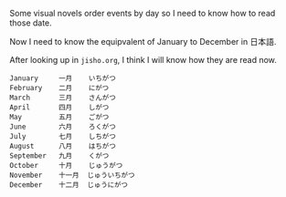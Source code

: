 Some visual novels order events by day so I need to know how to read those date.

Now I need to know the equipvalent of January to December in 日本語.

After looking up in `jisho.org`, I think I will know how they are read now.

```
January     一月    いちがつ
February    二月    にがつ
March       三月    さんがつ
April       四月    しがつ
May         五月    ごがつ
June        六月    ろくがつ
July        七月    しちがつ
August      八月    はちがつ
September   九月    くがつ
October     十月    じゅうがつ
November    十一月  じゅういちがつ
December    十二月  じゅうにがつ
```
